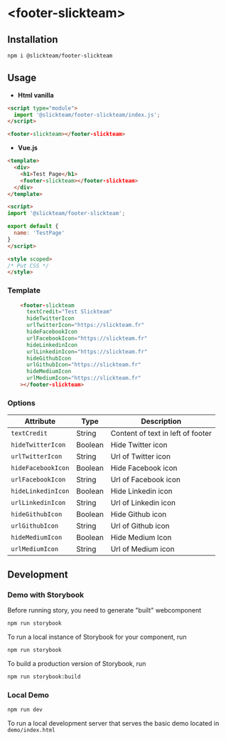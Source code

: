 # \<footer-slickteam>

## Installation
```bash
npm i @slickteam/footer-slickteam
```

## Usage

- **Html vanilla**

```html
<script type="module">
  import '@slickteam/footer-slickteam/index.js';
</script>

<footer-slickteam></footer-slickteam>
```

- **Vue.js**

```html
<template>
  <div>
    <h1>Test Page</h1>
    <footer-slickteam></footer-slickteam>
  </div>
</template>

<script>
import '@slickteam/footer-slickteam';

export default {
  name: 'TestPage'
}
</script>

<style scoped>
/* Put CSS */
</style>

```

### Template

``` html
    <footer-slickteam
      textCredit="Test Slickteam"
      hideTwitterIcon
      urlTwitterIcon="https://slickteam.fr"
      hideFacebookIcon
      urlFacebookIcon="https://slickteam.fr"
      hideLinkedinIcon
      urlLinkedinIcon="https://slickteam.fr"
      hideGithubIcon
      urlGithubIcon="https://slickteam.fr"
      hideMediumIcon
      urlMediumIcon="https://slickteam.fr"
    ></footer-slickteam>
```
### Options

Attribute           | Type               | Description
---                 | ---                | ---
`textCredit`        | String             | Content of text in left of footer
`hideTwitterIcon`   | Boolean            | Hide Twitter icon
`urlTwitterIcon`    | String             | Url of Twitter icon
`hideFacebookIcon`  | Boolean            | Hide Facebook icon
`urlFacebookIcon`   | String             | Url of Facebook icon
`hideLinkedinIcon`  | Boolean            | Hide Linkedin icon
`urlLinkedinIcon`   | String             | Url of Linkedin icon
`hideGithubIcon`    | Boolean            | Hide Github icon
`urlGithubIcon`     | String             | Url of Github icon
`hideMediumIcon`    | Boolean            | Hide Medium Icon
`urlMediumIcon`     | String             | Url of Medium icon

## Development

### Demo with Storybook

Before running story, you need to generate "built" webcomponent
```bash
npm run storybook
```

To run a local instance of Storybook for your component, run
```bash
npm run storybook
```

To build a production version of Storybook, run
```bash
npm run storybook:build
```

### Local Demo
```bash
npm run dev
```
To run a local development server that serves the basic demo located in `demo/index.html`
